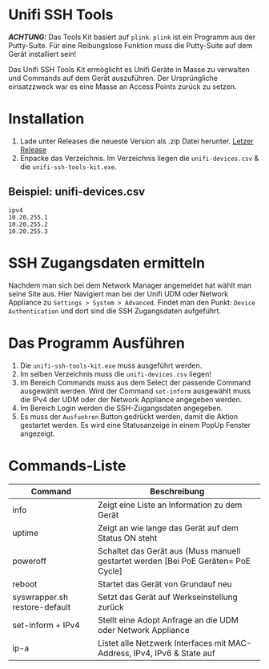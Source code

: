 
# Unifi SSH Tools

**_ACHTUNG:_** Das Tools Kit basiert auf `plink`. `plink` ist ein Programm aus der Putty-Suite. Für eine Reibungslose Funktion muss die Putty-Suite auf dem Gerät installiert sein!


Das Unifi SSH Tools Kit ermöglicht es Unifi Geräte in Masse zu verwalten und Commands auf dem Gerät auszuführen. Der Ursprüngliche einsatzzweck war es eine Masse an Access Points zurück zu setzen.

# Installation

1. Lade unter Releases die neueste Version als .zip Datei herunter. [Letzer Release](https://github.com/zipposativ/unifi-ssh-tool/releases/latest)
2. Enpacke das Verzeichnis. Im Verzeichnis liegen die `unifi-devices.csv` & die `unifi-ssh-tools-kit.exe`. 

## Beispiel: unifi-devices.csv

```csv
ipv4
10.20.255.1
10.20.255.2
10.20.255.3
```
# SSH Zugangsdaten ermitteln
Nachdem man sich bei dem Network Manager angemeldet hat wählt man seine Site aus. Hier Navigiert man bei der Unifi UDM oder Network Appliance zu `Settings > System > Advanced`. Findet man den Punkt: `Device Authentication` und dort sind die SSH Zugangsdaten aufgeführt.

# Das Programm Ausführen
1. Die `unifi-ssh-tools-kit.exe` muss ausgeführt werden.
2. Im selben Verzeichnis muss die `unifi-devices.csv` liegen!
3. Im Bereich Commands muss aus dem Select der passende Command ausgewählt werden. Wird der Command `set-inform` ausgewählt muss die IPv4 der UDM oder der Network Appliance angegeben werden.
4. Im Bereich Login werden die SSH-Zugangsdaten angegeben.
5. Es muss der `Ausfuehren` Button gedrückt werden, damit die Aktion gestartet werden. Es wird eine Statusanzeige in einem PopUp Fenster angezeigt.

# Commands-Liste

| Command | Beschreibung |
| -------- | ------- |
| info |  Zeigt eine Liste an Information zu dem Gerät |
| uptime | Zeigt an wie lange das Gerät auf dem Status ON steht |
|poweroff|Schaltet das Gerät aus (Muss manuell gestartet werden [Bei PoE Geräten= PoE Cycle]|
|reboot|Startet das Gerät von Grundauf neu|
|syswrapper.sh restore-default|Setzt das Gerät auf Werkseinstellung zurück|
|set-inform + IPv4|Stellt eine Adopt Anfrage an die UDM oder Network Appliance|
|ip-a|Listet alle Netzwerk Interfaces mit MAC-Address, IPv4, IPv6 & State auf|
